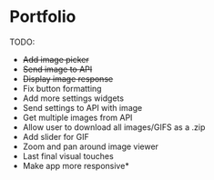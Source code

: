 # Portfolio

TODO:
- ~~Add image picker~~
- ~~Send image to API~~
- ~~Display image response~~
- Fix button formatting
- Add more settings widgets
- Send settings to API with image
- Get multiple images from API
- Allow user to download all images/GIFS as a .zip
- Add slider for GIF
- Zoom and pan around image viewer
- Last final visual touches
- Make app more responsive*
